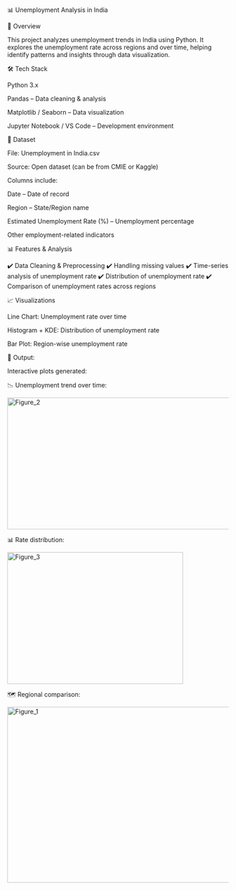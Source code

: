 📊 Unemployment Analysis in India

📌 Overview

This project analyzes unemployment trends in India using Python.
It explores the unemployment rate across regions and over time, helping identify patterns and insights through data visualization.


🛠️ Tech Stack

Python 3.x

Pandas – Data cleaning & analysis

Matplotlib / Seaborn – Data visualization

Jupyter Notebook / VS Code – Development environment


📂 Dataset

File: Unemployment in India.csv

Source: Open dataset (can be from CMIE or Kaggle)

Columns include:

Date – Date of record

Region – State/Region name

Estimated Unemployment Rate (%) – Unemployment percentage

Other employment-related indicators


📊 Features & Analysis

✔️ Data Cleaning & Preprocessing
✔️ Handling missing values
✔️ Time-series analysis of unemployment rate
✔️ Distribution of unemployment rate
✔️ Comparison of unemployment rates across regions


📈 Visualizations

Line Chart: Unemployment rate over time

Histogram + KDE: Distribution of unemployment rate

Bar Plot: Region-wise unemployment rate


📌 Output:

Interactive plots generated:

📉 Unemployment trend over time:

  <img width="800" height="300" alt="Figure_2" src="https://github.com/user-attachments/assets/8744d0bf-6e5f-47bc-9ae8-c7b4d5f9bde1" />
  

📊 Rate distribution:

   <img width="400" height="300" alt="Figure_3" src="https://github.com/user-attachments/assets/50b2d4c0-bab0-4701-be80-3d47dca93256" />
   

🗺️ Regional comparison:

  <img width="1100" height="400" alt="Figure_1" src="https://github.com/user-attachments/assets/1a86a63c-c621-42c2-a982-b0a7a7017aed" />
